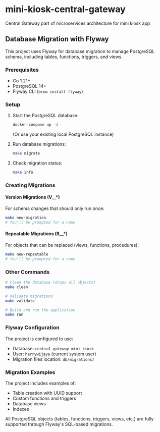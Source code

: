 # mini-kiosk-central-gateway
Central Gateway part of microservices architecture for mini kiosk app

## Database Migration with Flyway

This project uses Flyway for database migration to manage PostgreSQL schema, including tables, functions, triggers, and views.

### Prerequisites

- Go 1.21+
- PostgreSQL 14+
- Flyway CLI (`brew install flyway`)

### Setup

1. Start the PostgreSQL database:
   ```bash
   docker-compose up -d
   ```
   
   (Or use your existing local PostgreSQL instance)

2. Run database migrations:
   ```bash
   make migrate
   ```

3. Check migration status:
   ```bash
   make info
   ```

### Creating Migrations

#### Version Migrations (V__*)
For schema changes that should only run once:

```bash
make new-migration
# You'll be prompted for a name
```

#### Repeatable Migrations (R__*)
For objects that can be replaced (views, functions, procedures):

```bash
make new-repeatable
# You'll be prompted for a name
```

### Other Commands

```bash
# Clean the database (drops all objects)
make clean

# Validate migrations
make validate

# Build and run the application
make run
```

### Flyway Configuration

The project is configured to use:
- Database: `central_gateway_mini_kiosk`
- User: `harrywijaya` (current system user)
- Migration files location: `db/migrations/`

### Migration Examples

The project includes examples of:
- Table creation with UUID support
- Custom functions and triggers
- Database views
- Indexes

All PostgreSQL objects (tables, functions, triggers, views, etc.) are fully supported through Flyway's SQL-based migrations.
